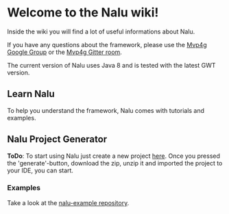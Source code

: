 # Welcome to the Nalu wiki!

Inside the wiki you will find a lot of useful informations about Nalu.

If you have any questions about the framework, please use the [Mvp4g Google Group](https://groups.google.com/forum/#!forum/mvp4g) or the [Mvp4g Gitter room](https://gitter.im/mvp4g/mvp4g).

The current version of Nalu uses Java 8 and is tested with the latest GWT version.

## Learn Nalu
To help you understand the framework, Nalu comes with tutorials and examples.

## Nalu Project Generator
**ToDo**: To start using Nalu just create a new project [here](http://www.mvp4g.org/gwt-boot-starter-nalu/GwtBootStarterNalu.html). Once you pressed the 'generate'-button, download the zip, unzip it and imported the project to your IDE, you can start.

### Examples
Take a look at the [nalu-example repository](https://github.com/mvp4g/nalu-examples).
